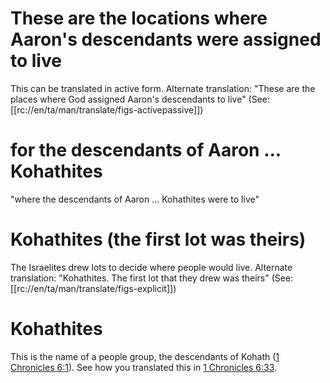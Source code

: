 # These are the locations where Aaron's descendants were assigned to live

This can be translated in active form. Alternate translation: "These are the places where God assigned Aaron's descendants to live" (See: [[rc://en/ta/man/translate/figs-activepassive]])

# for the descendants of Aaron ... Kohathites

"where the descendants of Aaron ... Kohathites were to live"

# Kohathites (the first lot was theirs)

The Israelites drew lots to decide where people would live. Alternate translation: "Kohathites. The first lot that they drew was theirs" (See: [[rc://en/ta/man/translate/figs-explicit]])

# Kohathites

This is the name of a people group, the descendants of Kohath ([1 Chronicles 6:1](../06/01.md)). See how you translated this in [1 Chronicles 6:33](./33.md).

